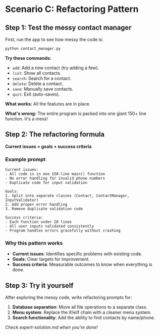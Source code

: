 # Scenario C: Refactoring Pattern

## Step 1: Test the messy contact manager

First, run the app to see how messy the code is:

```bash
python contact_manager.py
```

**Try these commands:**
- `add`: Add a new contact (try adding a few).
- `list`: Show all contacts.
- `search`: Search for a contact.
- `delete`: Delete a contact.
- `save`: Manually save contacts.
- `quit`: Exit (auto-saves).

**What works:** All the features are in place.

**What's wrong:** The entire program is packed into one giant 150+ line function. It's a mess!

## Step 2: The refactoring formula
**Current issues + goals + success criteria**

### Example prompt
```
Current issues:
- All code is in one 150-line main() function
- No error handling for invalid phone numbers
- Duplicate code for input validation

Goals:
1. Split into separate classes (Contact, ContactManager, InputValidator)
2. Add proper error handling
3. Remove duplicate validation code

Success criteria:
- Each function under 20 lines
- All user inputs validated consistently
- Program handles errors gracefully without crashing
```

### Why this pattern works
- **Current issues**: Identifies specific problems with existing code.
- **Goals**: Clear targets for improvement.
- **Success criteria**: Measurable outcomes to know when everything is done.

## Step 3: Try it yourself

After exploring the messy code, write refactoring prompts for:

1. **Database separation**: Move all file operations to a separate class.
2. **Menu system**: Replace the if/elif chain with a cleaner menu system.
3. **Search functionality**: Add the ability to find contacts by name/phone.

*Check expert-solution.md when you're done!*
